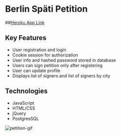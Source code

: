 # Berlin Späti Petition

##[Heroku App Link](https://spati-petition.herokuapp.com/)

## Key Features

  * User registration and login
  * Cookie session for authorization
  * User info and hashed password stored in database
  * Users can sign petition only after registering
  * User can update profile
  * Displays list of signers and list of signers by city
  
## Technologies

  * JavaScript
  * HTML/CSS
  * jQuery
  * PostgresSQL

![petition-gif](https://github.com/lukeg90/petition/blob/master/petition.gif)


